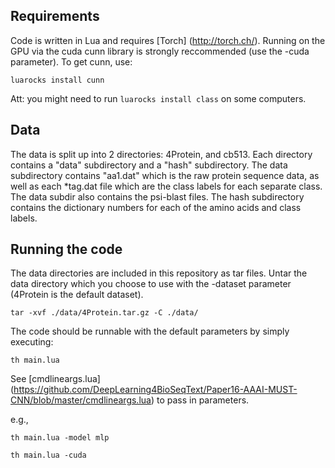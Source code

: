 

## Requirements
Code is written in Lua and requires [Torch] (http://torch.ch/). Running on the GPU via the cuda cunn library is strongly reccommended (use the -cuda parameter). To get cunn, use: 

``luarocks install cunn``

Att: you might need to run ``luarocks install class`` on some computers. 

## Data
The data is split up into 2 directories: 4Protein, and cb513. Each directory contains a "data" subdirectory and a "hash" subdirectory. The data subdirectory contains "aa1.dat" which is the raw protein sequence data, as well as each *tag.dat file which are the class labels for each separate class. The data subdir also contains the psi-blast files. The hash subdirectory contains the dictionary numbers for each of the amino acids and class labels.



## Running the code
The data directories are included in this repository as tar files. Untar the data directory which you choose to use with the -dataset parameter (4Protein is the default dataset).

``tar -xvf ./data/4Protein.tar.gz -C ./data/``

The code should be runnable with the default parameters by simply executing: 

``th main.lua``

See [cmdlineargs.lua] (https://github.com/DeepLearning4BioSeqText/Paper16-AAAI-MUST-CNN/blob/master/cmdlineargs.lua) to pass in parameters.

e.g., 

``th main.lua -model mlp``

``th main.lua -cuda``


